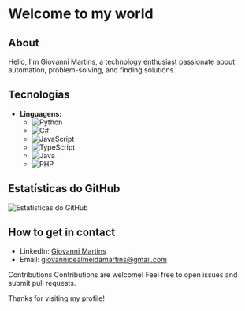 # Welcome to my world 

## About
Hello, I'm Giovanni Martins, a technology enthusiast passionate about automation, problem-solving, and finding solutions.
## Tecnologias
- **Linguagens:**
  - ![Python](https://img.shields.io/badge/Python-3776AB?style=for-the-badge&logo=python&logoColor=white)
  - ![C#](https://img.shields.io/badge/C%23-239120?style=for-the-badge&logo=c-sharp&logoColor=white)
  - ![JavaScript](https://img.shields.io/badge/JavaScript-F7DF1E?style=for-the-badge&logo=javascript&logoColor=black)
  - ![TypeScript](https://img.shields.io/badge/TypeScript-007ACC?style=for-the-badge&logo=typescript&logoColor=white)
  - ![Java](https://img.shields.io/badge/Java-007396?style=for-the-badge&logo=java&logoColor=white)
  - ![PHP](https://shields.io/badge/PHP-777BB4?style=for-the-badge&logo=php&logoColor=white)

## Estatísticas do GitHub
![Estatísticas do GitHub](https://github-readme-stats.vercel.app/api?username=giomartinsdev&show_icons=true&theme=radical&hide_rank=true&hide=issues&custom_title=Estat%C3%ADsticas%20do%GitHub)

## How to get in contact
- LinkedIn: [Giovanni Martins](https://www.linkedin.com/in/giovannidealmeidamartins/)
- Email: giovannidealmeidamartins@gmail.com

Contributions
Contributions are welcome! Feel free to open issues and submit pull requests.

Thanks for visiting my profile!
